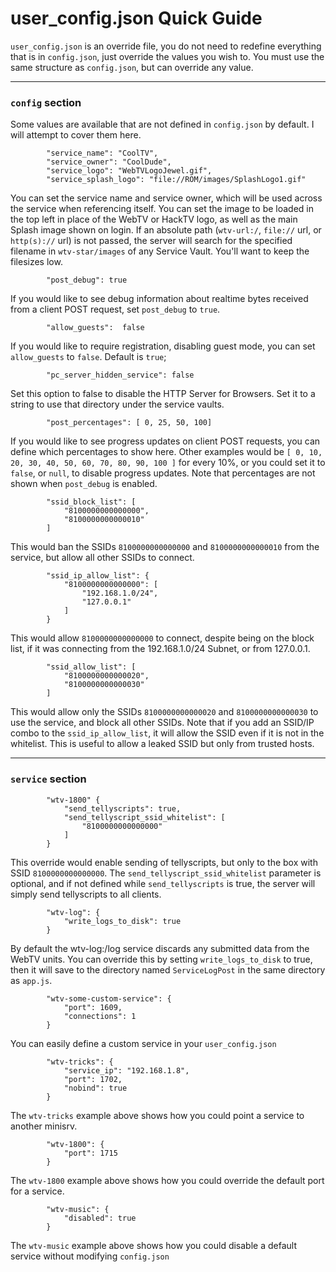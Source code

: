 # user_config.json Quick Guide
`user_config.json` is an override file, you do not need to redefine everything that is in `config.json`, just override the values you wish to. You must use the same structure as `config.json`, but can override any value.

---

### `config` section
Some values are available that are not defined in `config.json` by default. I will attempt to cover them here.
```
		"service_name": "CoolTV",
		"service_owner": "CoolDude",
		"service_logo": "WebTVLogoJewel.gif",
		"service_splash_logo": "file://ROM/images/SplashLogo1.gif"
```
You can set the service name and service owner, which will be used across the service when referencing itself.
You can set the image to be loaded in the top left in place of the WebTV or HackTV logo, as well as the main Splash image shown on login.
If an absolute path (`wtv-url:/`, `file://` url, or `http(s)://` url) is not passed, the server will search for the specified filename in `wtv-star/images` of any Service Vault. You'll want to keep the filesizes low.
```
		"post_debug": true
```
If you would like to see debug information about realtime bytes received from a client POST request, set `post_debug` to `true`.
```
		"allow_guests":  false
```
If you would like to require registration, disabling guest mode, you can set `allow_guests` to `false`. Default is `true`;
```
		"pc_server_hidden_service": false
```
Set this option to false to disable the HTTP Server for Browsers. Set it to a string to use that directory under the service vaults.
```
		"post_percentages": [ 0, 25, 50, 100]
```
If you would like to see progress updates on client POST requests, you can define which percentages to show here. Other examples would be `[ 0, 10, 20, 30, 40, 50, 60, 70, 80, 90, 100 ]` for every 10%, or you could set it to `false`, or `null`, to disable progress updates. Note that percentages are not shown when `post_debug` is enabled.
```
		"ssid_block_list": [
			"8100000000000000",
			"8100000000000010"
		]
```
This would ban the SSIDs `8100000000000000` and `8100000000000010` from the service, but allow all other SSIDs to connect.
```
		"ssid_ip_allow_list": {
			"8100000000000000": [
				"192.168.1.0/24",
				"127.0.0.1"
			]
		}
```
This would allow `8100000000000000` to connect, despite being on the block list, if it was connecting from the 192.168.1.0/24 Subnet, or from 127.0.0.1.
```
		"ssid_allow_list": [
			"8100000000000020",
			"8100000000000030"
		]
```
This would allow only the SSIDs `8100000000000020` and `8100000000000030` to use the service, and block all other SSIDs. Note that if you add an SSID/IP combo to the `ssid_ip_allow_list`, it will allow the SSID even if it is not in the whitelist. This is useful to allow a leaked SSID but only from trusted hosts.

---
### `service` section

```
		"wtv-1800" {
			"send_tellyscripts": true,
			"send_tellyscript_ssid_whitelist": [
				"8100000000000000"
			]
		}
```
This override would enable sending of tellyscripts, but only to the box with SSID `8100000000000000`. The `send_tellyscript_ssid_whitelist` parameter is optional, and if not defined while `send_tellyscripts` is true, the server will simply send tellyscripts to all clients.
```
		"wtv-log": {
			"write_logs_to_disk": true
		}
```		
By default the wtv-log:/log service discards any submitted data from the WebTV units. You can override this by setting `write_logs_to_disk` to true, then it will save to the directory named `ServiceLogPost` in the same directory as `app.js`.

```
		"wtv-some-custom-service": {
			"port": 1609,
			"connections": 1
		}
```
You can easily define a custom service in your `user_config.json`

```
		"wtv-tricks": {
			"service_ip": "192.168.1.8",
			"port": 1702,
			"nobind": true
		}
```
The `wtv-tricks` example above shows how you could point a service to another minisrv.
```
		"wtv-1800": {
			"port": 1715
		}
```
The `wtv-1800` example above shows how you could override the default port for a service.

```
		"wtv-music": {
			"disabled": true
		}
```
The `wtv-music` example above shows how you could disable a default service without modifying `config.json`
